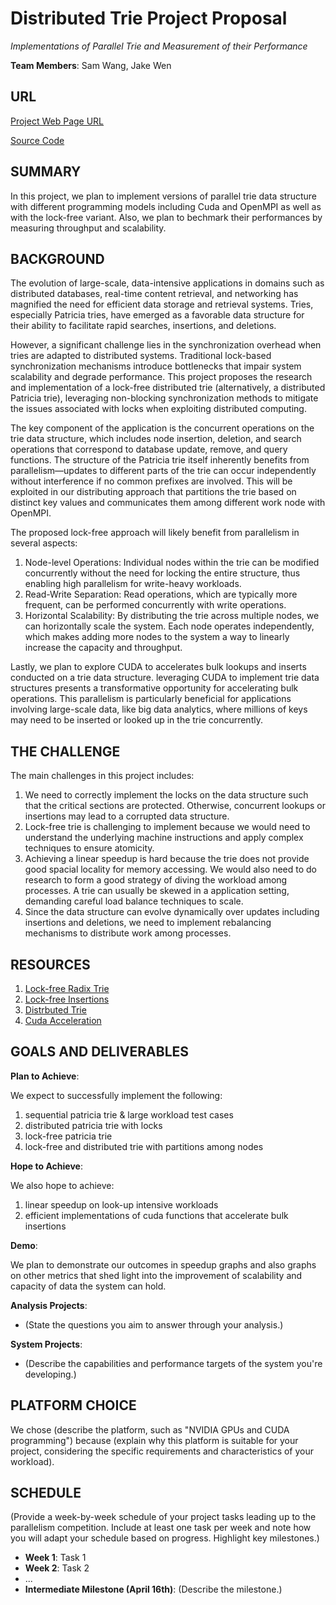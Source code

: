 # Distributed Trie Project Proposal 

*Implementations of Parallel Trie and Measurement of their Performance*  

**Team Members**: Sam Wang, Jake Wen

## URL

[Project Web Page URL](https://masnan-306.github.io/masnan.github.io)

[Source Code](https://github.com/Masnan-306/masnan.github.io)

## SUMMARY

In this project, we plan to implement versions of parallel trie data structure with different programming models including Cuda and OpenMPI as well as with the lock-free variant. Also, we plan to bechmark their performances by measuring throughput and scalability.

## BACKGROUND

The evolution of large-scale, data-intensive applications in domains such as distributed databases, real-time content retrieval, and networking has magnified the need for efficient data storage and retrieval systems. Tries, especially Patricia tries, have emerged as a favorable data structure for their ability to facilitate rapid searches, insertions, and deletions.

However, a significant challenge lies in the synchronization overhead when tries are adapted to distributed systems. Traditional lock-based synchronization mechanisms introduce bottlenecks that impair system scalability and degrade performance. This project proposes the research and implementation of a lock-free distributed trie (alternatively, a distributed Patricia trie), leveraging non-blocking synchronization methods to mitigate the issues associated with locks when exploiting distributed computing.

The key component of the application is the concurrent operations on the trie data structure, which includes node insertion, deletion, and search operations that correspond to database update, remove, and query functions. The structure of the Patricia trie itself inherently benefits from parallelism—updates to different parts of the trie can occur independently without interference if no common prefixes are involved. This will be exploited in our distributing approach that partitions the trie based on distinct key values and communicates them among different work node with OpenMPI.

The proposed lock-free approach will likely benefit from parallelism in several aspects:
1. Node-level Operations: Individual nodes within the trie can be modified concurrently without the need for locking the entire structure, thus enabling high parallelism for write-heavy workloads.
2. Read-Write Separation: Read operations, which are typically more frequent, can be performed concurrently with write operations.
3. Horizontal Scalability: By distributing the trie across multiple nodes, we can horizontally scale the system. Each node operates independently, which makes adding more nodes to the system a way to linearly increase the capacity and throughput.

Lastly, we plan to explore CUDA to accelerates bulk lookups and inserts conducted on a trie data structure. leveraging CUDA to implement trie data structures presents a transformative opportunity for accelerating bulk operations. This parallelism is particularly beneficial for applications involving large-scale data, like big data analytics, where millions of keys may need to be inserted or looked up in the trie concurrently.

## THE CHALLENGE

The main challenges in this project includes:

1) We need to correctly implement the locks on the data structure such that the critical sections are  protected. Otherwise, concurrent lookups or insertions may lead to a corrupted data structure.
2) Lock-free trie is challenging to implement because we would need to understand the underlying machine instructions and apply complex techniques to ensure atomicity.
3) Achieving a linear speedup is hard because the trie does not provide good spacial locality for memory accessing. We would also need to do research to form a good strategy of diving the workload among processes. A trie can usually be skewed in a application setting, demanding careful load balance techniques to scale.
4) Since the data structure can evolve dynamically over updates including insertions and deletions, we need to implement rebalancing mechanisms to distribute work among processes.

## RESOURCES

1. [Lock-free Radix Trie](https://github.com/purehyperbole/rad)
2. [Lock-free Insertions](https://stackoverflow.com/questions/68420953/trie-structure-lock-free-inserting)
3. [Distrbuted Trie](https://arxiv.org/abs/1809.04923)
4. [Cuda Acceleration](https://developer.nvidia.com/blog/cuda-turing-new-gpu-compute-possibilities/)

## GOALS AND DELIVERABLES

**Plan to Achieve**:

We expect to successfully implement the following:
  1. sequential patricia trie & large workload test cases
  2. distributed patricia trie with locks
  3. lock-free patricia trie
  4. lock-free and distributed trie with partitions among nodes

**Hope to Achieve**:

We also hope to achieve:
  1. linear speedup on look-up intensive workloads
  2. efficient implementations of cuda functions that accelerate bulk insertions

**Demo**:

We plan to demonstrate our outcomes in speedup graphs and also graphs on other metrics that shed light into the improvement of scalability and capacity of data the system can hold.

**Analysis Projects**:
- (State the questions you aim to answer through your analysis.)

**System Projects**:
- (Describe the capabilities and performance targets of the system you're developing.)

## PLATFORM CHOICE

We chose (describe the platform, such as "NVIDIA GPUs and CUDA programming") because (explain why this platform is suitable for your project, considering the specific requirements and characteristics of your workload).

## SCHEDULE

(Provide a week-by-week schedule of your project tasks leading up to the parallelism competition. Include at least one task per week and note how you will adapt your schedule based on progress. Highlight key milestones.)

- **Week 1**: Task 1
- **Week 2**: Task 2
- ...
- **Intermediate Milestone (April 16th)**: (Describe the milestone.)

